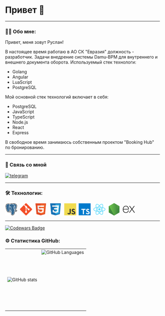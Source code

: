 # Привет :wave:

---

### :man_technologist: Обо мне:

Привет, меня зовут Руслан!

В настоящее время работаю в АО СК "Евразия" должность - разработчик.
Задачи внедрение системы Damu-BPM для внутреннего и внешнего документа оборота.
Используемый стек технологи:

- Golang
- Angular
- LuaScript
- PostgreSQL

Мой основной стек технологий включает в себя:

- PostgreSQL
- JavaScript
- TypeScript
- Node.js
- React
- Express

В свободное время занимаюсь собственным проектом "Booking Hub" по бронированию.

---

### 🤝 Связь со мной

<div id="badges">
  <a href="http://t.me/@ruslan_voronov1986" target="_blank">
    <img src="https://cdn-icons-png.flaticon.com/512/2111/2111646.png" width="40" height="40" alt="telegram" />
  </a>
</div>

---

### 🛠 Технологии:

<div>
  <img src="https://github.com/devicons/devicon/blob/master/icons/postgresql/postgresql-original.svg" title="postgresql" alt="postgresql" width="40" height="40"/>&nbsp
  <img src="https://github.com/devicons/devicon/blob/master/icons/git/git-original.svg" title="git" alt="git" width="40" height="40"/>&nbsp
  <img src="https://github.com/devicons/devicon/blob/master/icons/html5/html5-original.svg" title="html5" alt="html5" width="40" height="40"/>&nbsp
  <img src="https://github.com/devicons/devicon/blob/master/icons/css3/css3-original.svg" title="css" alt="css" width="40" height="40"/>&nbsp
  <img src="https://github.com/devicons/devicon/blob/master/icons/javascript/javascript-original.svg" title="javascript" alt="javascript" width="40" height="40"/>&nbsp
  <img src="https://github.com/devicons/devicon/blob/master/icons/typescript/typescript-original.svg" title="typescript" alt="typescript" width="40" height="40"/>&nbsp
  <img src="https://github.com/devicons/devicon/blob/master/icons/react/react-original.svg" title="reactjs" alt="reactjs" width="40" height="40"/>&nbsp
  <img src="https://github.com/devicons/devicon/blob/master/icons/nodejs/nodejs-original.svg" title="nodejs" alt="nodejs" width="40" height="40"/>&nbsp
  <img src="https://github.com/devicons/devicon/blob/master/icons/express/express-original.svg" title="express" alt="express" width="40" height="40"/>&nbsp
</div>


---

[![Codewars Badge](https://www.codewars.com/users/bumerboy86/badges/large)](https://www.codewars.com/users/bumerboy86)

### ⚙️ Статистика GitHub:

<table>
  <tr>
    <td>
      <img align="left" src="http://github-readme-streak-stats.herokuapp.com?user=bumerboy86&theme=dark&background=000000" alt="GitHub stats" />
    </td>
    <td>
      <img height="195px" align="right" alt="GitHub Languages" src="https://github-readme-stats-sigma-five.vercel.app/api/top-langs/?username=bumerboy86&layout=compact&theme=vision-friendly-dark" />
    </td>
  </tr>
</table>
